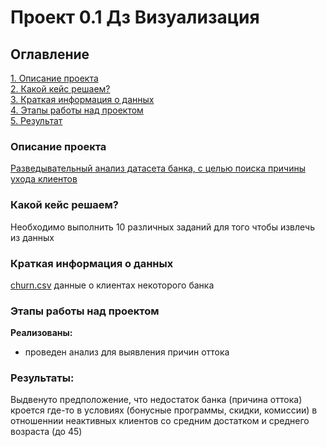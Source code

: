 # Проект 0.1 Дз Визуализация

## Оглавление  
[1. Описание проекта](README.md#Описание-проекта)  
[2. Какой кейс решаем?](README.md#Какой-кейс-решаем)  
[3. Краткая информация о данных](README.md#Краткая-информация-о-данных)  
[4. Этапы работы над проектом](README.md#Этапы-работы-над-проектом)  
[5. Результат](README.md#Результаты)    


### Описание проекта    
[Разведывательный анализ датасета банка, с целью поиска причины ухода клиентов](https://drive.google.com/file/d/1EN0J8YSN4LBjG8akrdiSElqtmDP_GtBb/view?usp=sharing) 



### Какой кейс решаем?    
Необходимо выполнить 10 различных заданий для того чтобы извлечь из данных 


### Краткая информация о данных
[churn.csv](https://drive.google.com/file/d/1EN0J8YSN4LBjG8akrdiSElqtmDP_GtBb/view?usp=sharing) данные о клиентах некоторого банка
  



### Этапы работы над проектом  
**Реализованы:**
- проведен анализ для выявления причин оттока


### Результаты:  
Выдвенуто предположение, что недостаток банка (причина оттока) кроется где-то в условиях (бонусные программы, скидки, комиссии) 
в отношеннии неактивных клиентов со средним достатком и среднего возраста (до 45)






